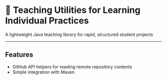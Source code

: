 # 🌷 Teaching Utilities for Learning Individual Practices
A lightweight Java teaching library for rapid, structured student projects

---

## Features

- GitHub API helpers for reading remote repository contents  
- Simple integration with Maven
